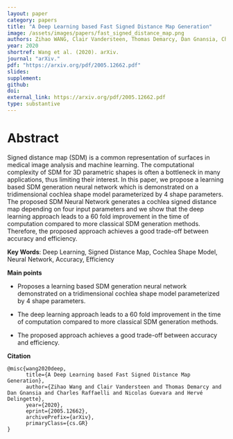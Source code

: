 ```yaml
---
layout: paper
category: papers
title: "A Deep Learning based Fast Signed Distance Map Generation"
image: /assets/images/papers/fast_signed_distance_map.png
authors: Zihao WANG, Clair Vandersteen, Thomas Demarcy, Dan Gnansia, Charles Raﬀaelli, Nicolas Guevara, Hervé Delingette
year: 2020
shortref: Wang et al. (2020). arXiv.
journal: "arXiv."
pdf: "https://arxiv.org/pdf/2005.12662.pdf"
slides: 
supplement: 
github: 
doi: 
external_link: https://arxiv.org/pdf/2005.12662.pdf
type: substantive
---
```


# Abstract

Signed distance map (SDM) is a common representation of surfaces in medical image analysis and machine learning. The computational complexity of SDM for 3D parametric shapes is often a bottleneck in many applications, thus limiting their interest. In this paper, we propose a learning based SDM generation neural network which is demonstrated on a tridimensional cochlea shape model parameterized by 4 shape parameters. The proposed SDM Neural Network generates a cochlea signed distance map depending on four input parameters and we show that the deep learning approach leads to a 60 fold improvement in the time of computation compared to more classical SDM generation methods. Therefore, the proposed approach achieves a good trade-off between accuracy and efficiency.

**Key Words**:  Deep Learning, Signed Distance Map, Cochlea Shape Model, Neural Network, Accuracy, Efficiency

**Main points**

- Proposes a learning based SDM generation neural network demonstrated on a tridimensional cochlea shape model parameterized by 4 shape parameters.

- The deep learning approach leads to a 60 fold improvement in the time of computation compared to more classical SDM generation methods.

- The proposed approach achieves a good trade-off between accuracy and efficiency.

**Citation**

```
@misc{wang2020deep,
      title={A Deep Learning based Fast Signed Distance Map Generation}, 
      author={Zihao Wang and Clair Vandersteen and Thomas Demarcy and Dan Gnansia and Charles Raffaelli and Nicolas Guevara and Hervé Delingette},
      year={2020},
      eprint={2005.12662},
      archivePrefix={arXiv},
      primaryClass={cs.GR}
}
```